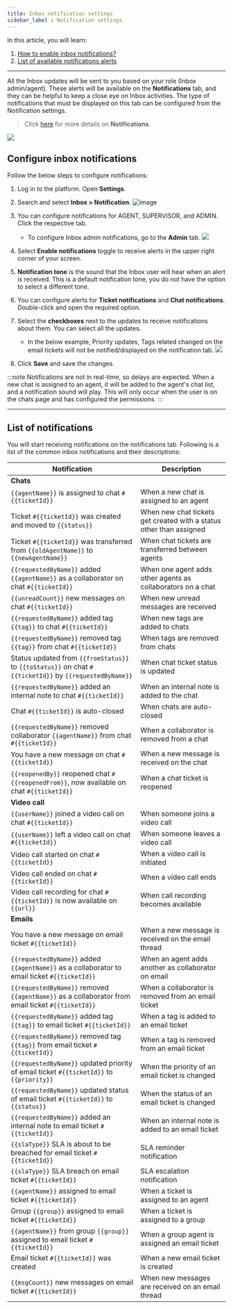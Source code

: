 ```yaml
---
title: Inbox notification settings 
sidebar_label : Notification settings 
---
```


In this article, you will learn: 
1. [How to enable inbox notifications?](#1)
2. [List of available notifications alerts](#2)

------
All the Inbox updates will be sent to you based on your role (Inbox admin/agent). These alerts will be available on the **Notifications** tab, and they can be helpful to keep a close eye on Inbox activities. The type of notifications that must be displayed on this tab can be configured from the Notification settings.     

> Click [here](https://docs.yellow.ai/docs/platform_concepts/inbox#--3-inbox-notifications) for more details on **Notifications**. 

![](https://i.imgur.com/5jrkOpD.png)


## <a name="1"></a> Configure inbox notifications 

Follow the below steps to configure notifications: 

1. Log in to the platform. Open **Settings**. 
2. Search and select **Inbox > Notification**. 
    ![image](https://imgur.com/c2rYNso.png)

3. You can configure notifications for AGENT, SUPERVISOR, and ADMIN. Click the respective tab. 
    - To configure Inbox admin notifications, go to the **Admin** tab. 
    ![](https://i.imgur.com/wmJnvfB.png)

4. Select **Enable notifications** toggle to receive alerts in the upper right corner of your screen.
5. **Notification tone** is the sound that the Inbox user will hear when an alert is received. This is a default notification tone, you do not have the option to select a different tone.  
6. You can configure alerts for **Ticket notifications** and **Chat notifications**. Double-click and open the required option. 
7. Select the **checkboxes** next to the updates to receive notifications about them. You can select all the updates.
    - In the below example, Priority updates, Tags related changed on the email tickets will not be notified/displayed on the notification tab. 
    ![](https://i.imgur.com/QBuPeKH.png)

8. Click **Save** and save the changes.    

:::note
Notifications are not in real-time, so delays are expected. When a new chat is assigned to an agent, it will be added to the agent's chat list, and a notification sound will play. This will only occur when the user is on the chats page and has configured the permissions.
:::


-------------


## <a name="2"></a> List of notifications 

You will start receiving notifications on the notifications tab. Following is a list of the common inbox notifications and their descriptions: 


| Notification                                                                                         | Description                                                                 |
|------------------------------------------------------------------------------------------------------|-----------------------------------------------------------------------------|
| **Chats**                                                                                            |                                                                             |
| ``{{agentName}}`` is assigned to chat ``#{{ticketId}}``                                              | When a new chat is assigned to an agent                                    |
| Ticket ``#{{ticketId}}`` was created and moved to ``{{status}}``                                     | When new chat tickets get created with a status other than assigned        |
| Ticket ``#{{ticketId}}`` was transferred from ``{{oldAgentName}}`` to ``{{newAgentName}}``           | When chat tickets are transferred between agents                           |
| ``{{requestedByName}}`` added ``{{agentName}}`` as a collaborator on chat ``#{{ticketId}}``          | When one agent adds other agents as collaborators on a chat                |
| ``{{unreadCount}}`` new messages on chat ``#{{ticketId}}``                                           | When new unread messages are received                                      |
| ``{{requestedByName}}`` added tag ``{{tag}}`` to chat ``#{{ticketId}}``                              | When new tags are added to chats                                           |
| ``{{requestedByName}}`` removed tag ``{{tag}}`` from chat ``#{{ticketId}}``                          | When tags are removed from chats                                           |
| Status updated from ``{{fromStatus}}`` to ``{{toStatus}}`` on chat ``#{{ticketId}}`` by ``{{requestedByName}}`` | When chat ticket status is updated                                  |
| ``{{requestedByName}}`` added an internal note to chat ``#{{ticketId}}``                             | When an internal note is added to the chat                                 |
| Chat ``#{{ticketId}}`` is auto-closed                                                                 | When chats are auto-closed                                                 |
| ``{{requestedByName}}`` removed collaborator ``{{agentName}}`` from chat ``#{{ticketId}}``           | When a collaborator is removed from a chat                                 |
| You have a new message on chat ``#{{ticketId}}``                                                     | When a new message is received on the chat                                 |
| ``{{reopenedBy}}`` reopened chat ``#{{reopenedFrom}}``, now available on chat ``#{{ticketId}}``      | When a chat ticket is reopened                                             |
| **Video call**                                                                                       |                                                                             |
| ``{{userName}}`` joined a video call on chat ``#{{ticketId}}``                                       | When someone joins a video call                                            |
| ``{{userName}}`` left a video call on chat ``#{{ticketId}}``                                         | When someone leaves a video call                                           |
| Video call started on chat ``#{{ticketId}}``                                                         | When a video call is initiated                                             |
| Video call ended on chat ``#{{ticketId}}``                                                           | When a video call ends                                                     |
| Video call recording for chat ``#{{ticketId}}`` is now available on ``{{url}}``                      | When call recording becomes available                                      |
| **Emails**                                                                                           |                                                                             |
| You have a new message on email ticket ``#{{ticketId}}``                                             | When a new message is received on the email thread                         |
| ``{{requestedByName}}`` added ``{{agentName}}`` as a collaborator to email ticket ``#{{ticketId}}``  | When an agent adds another as collaborator on email                        |
| ``{{requestedByName}}`` removed ``{{agentName}}`` as a collaborator from email ticket ``#{{ticketId}}`` | When a collaborator is removed from an email ticket                    |
| ``{{requestedByName}}`` added tag ``{{tag}}`` to email ticket ``#{{ticketId}}``                      | When a tag is added to an email ticket                                     |
| ``{{requestedByName}}`` removed tag ``{{tag}}`` from email ticket ``#{{ticketId}}``                  | When a tag is removed from an email ticket                                 |
| ``{{requestedByName}}`` updated priority of email ticket ``#{{ticketId}}`` to ``{{priority}}``       | When the priority of an email ticket is changed                            |
| ``{{requestedByName}}`` updated status of email ticket ``#{{ticketId}}`` to ``{{status}}``           | When the status of an email ticket is changed                              |
| ``{{requestedByName}}`` added an internal note to email ticket ``#{{ticketId}}``                     | When an internal note is added to an email ticket                          |
| ``{{slaType}}`` SLA is about to be breached for email ticket ``#{{ticketId}}``                       | SLA reminder notification                                                  |
| ``{{slaType}}`` SLA breach on email ticket ``#{{ticketId}}``                                         | SLA escalation notification                                                |
| ``{{agentName}}`` assigned to email ticket ``#{{ticketId}}``                                         | When a ticket is assigned to an agent                                      |
| Group ``{{group}}`` assigned to email ticket ``#{{ticketId}}``                                       | When a ticket is assigned to a group                                       |
| ``{{agentName}}`` from group ``{{group}}`` assigned to email ticket ``#{{ticketId}}``                | When a group agent is assigned an email ticket                             |
| Email ticket ``#{{ticketId}}`` was created                                                           | When a new email ticket is created                                         |
| ``{{msgCount}}`` new messages on email ticket ``#{{ticketId}}``                                      | When new messages are received on an email thread                          |


